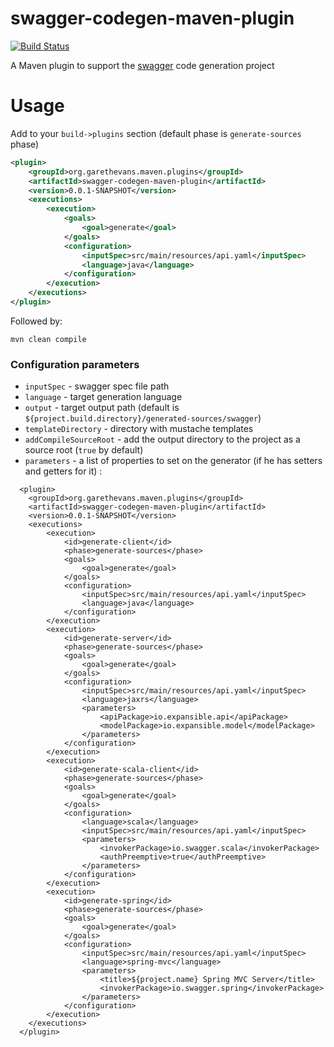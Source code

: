swagger-codegen-maven-plugin
============================

[![Build Status](https://travis-ci.org/garethjevans/swagger-codegen-maven-plugin.svg?branch=master)](https://travis-ci.org/garethjevans/swagger-codegen-maven-plugin)

A Maven plugin to support the [swagger](http://swagger.io) code generation project

Usage
============================

Add to your `build->plugins` section (default phase is `generate-sources` phase)
```xml
<plugin>
    <groupId>org.garethevans.maven.plugins</groupId>
    <artifactId>swagger-codegen-maven-plugin</artifactId>
    <version>0.0.1-SNAPSHOT</version>
    <executions>
        <execution>
            <goals>
                <goal>generate</goal>
            </goals>
            <configuration>
                <inputSpec>src/main/resources/api.yaml</inputSpec>
                <language>java</language>
            </configuration>
        </execution>
    </executions>
</plugin>
```

Followed by:

```
mvn clean compile
```

### Configuration parameters

- `inputSpec` - swagger spec file path
- `language` - target generation language
- `output` - target output path (default is `${project.build.directory}/generated-sources/swagger`)
- `templateDirectory` - directory with mustache templates
- `addCompileSourceRoot` - add the output directory to the project as a source root (`true` by default)
- `parameters` - a list of properties to set on the generator (if he has setters and getters for it) :
```
  <plugin>
  	<groupId>org.garethevans.maven.plugins</groupId>
  	<artifactId>swagger-codegen-maven-plugin</artifactId>
  	<version>0.0.1-SNAPSHOT</version>
  	<executions>
  		<execution>
		    <id>generate-client</id>
    		<phase>generate-sources</phase>
    		<goals>
    			<goal>generate</goal>
    		</goals>
    		<configuration>
    			<inputSpec>src/main/resources/api.yaml</inputSpec>
    			<language>java</language>
    		</configuration>
  		</execution>
  		<execution>
    		<id>generate-server</id>
    		<phase>generate-sources</phase>
    		<goals>
    			<goal>generate</goal>
    		</goals>
    		<configuration>
    			<inputSpec>src/main/resources/api.yaml</inputSpec>
    			<language>jaxrs</language>
    			<parameters>
    				<apiPackage>io.expansible.api</apiPackage>
    				<modelPackage>io.expansible.model</modelPackage>
    			</parameters>
    		</configuration>
  		</execution>
  		<execution>
    		<id>generate-scala-client</id>
    		<phase>generate-sources</phase>
    		<goals>
    			<goal>generate</goal>
    		</goals>
    		<configuration>
    			<language>scala</language>
    			<inputSpec>src/main/resources/api.yaml</inputSpec>
    			<parameters>
    				<invokerPackage>io.swagger.scala</invokerPackage>
    				<authPreemptive>true</authPreemptive>    	
    			</parameters>
    		</configuration>
  		</execution>
  		<execution>
    		<id>generate-spring</id>
    		<phase>generate-sources</phase>
    		<goals>
    			<goal>generate</goal>
    		</goals>
    		<configuration>
    			<inputSpec>src/main/resources/api.yaml</inputSpec>
    			<language>spring-mvc</language>
    			<parameters>
    				<title>${project.name} Spring MVC Server</title>
    				<invokerPackage>io.swagger.spring</invokerPackage>
    			</parameters>
    		</configuration>
  		</execution>  	
  	</executions>
  </plugin>
```
